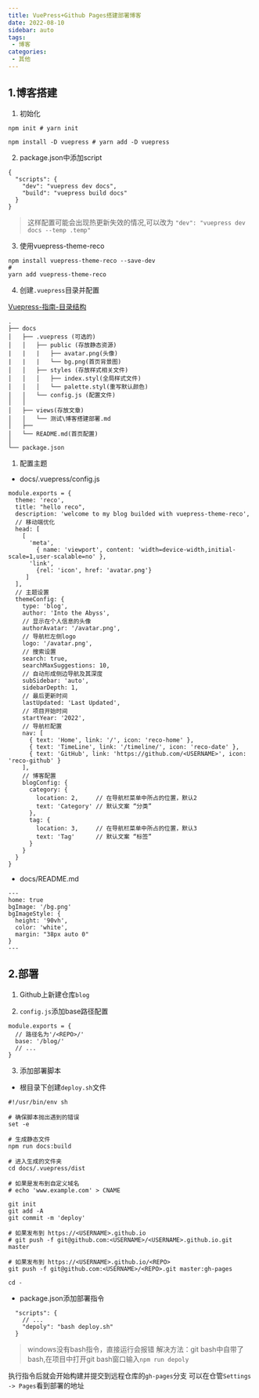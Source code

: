```yaml
---
title: VuePress+Github Pages搭建部署博客
date: 2022-08-10
sidebar: auto
tags:
 - 博客
categories:
 - 其他
---
```


## 1.博客搭建
1. 初始化
```
npm init # yarn init

npm install -D vuepress # yarn add -D vuepress
```

2. package.json中添加script
```
{
  "scripts": {
    "dev": "vuepress dev docs",
    "build": "vuepress build docs"
  }
}
```
> 这样配置可能会出现热更新失效的情况,可以改为
  ` "dev": "vuepress dev docs --temp .temp" `

3. 使用vuepress-theme-reco
```
npm install vuepress-theme-reco --save-dev
#
yarn add vuepress-theme-reco
```

4. 创建`.vuepress`目录并配置

[Vuepress-指南-目录结构](https://vuepress.vuejs.org/zh/guide/directory-structure.html#%E9%BB%98%E8%AE%A4%E7%9A%84%E9%A1%B5%E9%9D%A2%E8%B7%AF%E7%94%B1)
```
.
├── docs
│   ├── .vuepress (可选的)
│   │   ├── public (存放静态资源)
|   |   |   ├── avatar.png(头像)
|   |   |   └── bg.png(首页背景图)
│   │   ├── styles (存放样式相关文件)
│   │   │   ├── index.styl(全局样式文件)
│   │   │   └── palette.styl(重写默认颜色)
│   │   └── config.js (配置文件)
│   │   
│   ├── views(存放文章)
│   │   └── 测试\博客搭建部署.md
│   ├── 
│   └── README.md(首页配置)
│ 
└── package.json
```

1. 配置主题
- docs/.vuepress/config.js
```
module.exports = {
  theme: 'reco',
  title: "hello reco",
  description: 'welcome to my blog builded with vuepress-theme-reco',
  // 移动端优化
  head: [
    [
      'meta', 
        { name: 'viewport', content: 'width=device-width,initial-scale=1,user-scalable=no' },
      'link',
        {rel: 'icon', href: 'avatar.png'}
     ]
  ],
  // 主题设置
  themeConfig: {
    type: 'blog',
    author: 'Into the Abyss',
    // 显示在个人信息的头像
    authorAvatar: '/avatar.png',
    // 导航栏左侧logo
    logo: '/avatar.png',
    // 搜索设置
    search: true,
    searchMaxSuggestions: 10,
    // 自动形成侧边导航及其深度
    subSidebar: 'auto',
    sidebarDepth: 1,
    // 最后更新时间
    lastUpdated: 'Last Updated',
    // 项目开始时间
    startYear: '2022',
    // 导航栏配置
    nav: [
      { text: 'Home', link: '/', icon: 'reco-home' },
      { text: 'TimeLine', link: '/timeline/', icon: 'reco-date' },
      { text: 'GitHub', link: 'https://github.com/<USERNAME>', icon: 'reco-github' }
    ],
    // 博客配置
    blogConfig: {
      category: {
        location: 2,     // 在导航栏菜单中所占的位置，默认2
        text: 'Category' // 默认文案 “分类”
      },
      tag: {
        location: 3,     // 在导航栏菜单中所占的位置，默认3
        text: 'Tag'      // 默认文案 “标签”
      }
    }
  }
}
```
- docs/README.md
```
---
home: true
bgImage: '/bg.png'
bgImageStyle: {
  height: '90vh',
  color: 'white',
  margin: "38px auto 0"
}
---
```

## 2.部署
1. Github上新建仓库`blog`

2. `config.js`添加base路径配置
```
module.exports = {
  // 路径名为'/<REPO>/'
  base: '/blog/'
  // ...
}
```

3. 添加部署脚本  
- 根目录下创建`deploy.sh`文件
```
#!/usr/bin/env sh

# 确保脚本抛出遇到的错误
set -e

# 生成静态文件
npm run docs:build

# 进入生成的文件夹
cd docs/.vuepress/dist

# 如果是发布到自定义域名
# echo 'www.example.com' > CNAME

git init
git add -A
git commit -m 'deploy'

# 如果发布到 https://<USERNAME>.github.io
# git push -f git@github.com:<USERNAME>/<USERNAME>.github.io.git master

# 如果发布到 https://<USERNAME>.github.io/<REPO>
git push -f git@github.com:<USERNAME>/<REPO>.git master:gh-pages

cd -
```
- package.json添加部署指令
```
  "scripts": {
    // ...
    "depoly": "bash deploy.sh"
  }
```
> windows没有bash指令，直接运行会报错
  解决方法：git bash中自带了bash,在项目中打开git bash窗口输入`npm run depoly`

执行指令后就会开始构建并提交到远程仓库的`gh-pages`分支
可以在仓管`Settings -> Pages`看到部署的地址